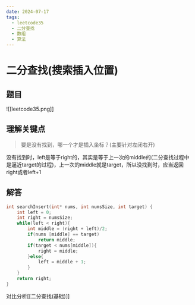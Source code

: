 ```yaml
---
date: 2024-07-17
tags:
  - leetcode35
  - 二分查找
  - 数组
  - 算法
---
```


# 二分查找(搜索插入位置)

## 题目
![[leetcode35.png]]
## 理解关键点

> 要是没有找到，哪一个才是插入坐标？(主要针对左闭右开)

没有找到时，left是等于right的，其实是等于上一次的middle的(二分查找过程中是逼近target的过程)，上一次的middle就是target，所以没找到时，应当返回right或者left+1

## 解答

```c
int searchInsert(int* nums, int numsSize, int target) {
    int left = 0;
    int right = numsSize;
    while(left < right){
        int middle = (right + left)/2;
        if(nums [middle] == target)
            return middle;
        if(target < nums[middle]){
            right = middle;
        }else{
            left = middle + 1; 
        }
    }
    return right;
}
```

对比分析[[二分查找(基础)]]



